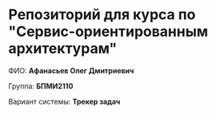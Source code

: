 # Репозиторий для курса по "Сервис-ориентированным архитектурам"

ФИО: **Афанасьев Олег Дмитриевич**

Группа: **БПМИ2110**

Вариант системы: **Трекер задач**